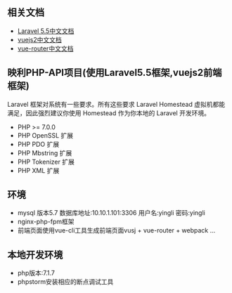 
## 相关文档

- [Laravel 5.5中文文档](https://d.laravel-china.org/docs/5.5/routing)
- [vuejs2中文文档](https://cn.vuejs.org/v2/guide/installation.html)
- [vue-router中文文档](https://router.vuejs.org/zh-cn/)

## 映利PHP-API项目(使用Laravel5.5框架,vuejs2前端框架)
Laravel 框架对系统有一些要求。所有这些要求 Laravel Homestead 虚拟机都能满足，因此强烈建议你使用 Homestead 作为你本地的 Laravel 开发环境。
- PHP >= 7.0.0
- PHP OpenSSL 扩展
- PHP PDO 扩展
- PHP Mbstring 扩展
- PHP Tokenizer 扩展
- PHP XML 扩展

## 环境
- mysql 版本5.7 数据库地址:10.10.1.101:3306 用户名:yingli 密码:yingli
- nginx-php-fpm框架
- 前端页面使用vue-cli工具生成前端页面vusj + vue-router + webpack ...

## 本地开发环境

- php版本:7.1.7
- phpstorm安装相应的断点调试工具
